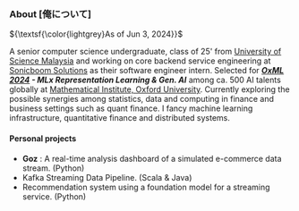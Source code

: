 ### About [俺について]  

${\textsf{\color{lightgrey}As of Jun 3, 2024}}$

A senior computer science undergraduate, class of 25' from [University of Science Malaysia](https://www.usm.my/) and working on core backend service engineering at [Sonicboom Solutions](https://sonicboom.my/) as their software engineer intern. Selected for ***[OxML 2024](https://www.oxfordml.school/) - MLx Representation Learning & Gen. AI*** among ca. 500 AI talents globally at [Mathematical Institute, Oxford University](https://www.maths.ox.ac.uk/). Currently exploring the possible synergies among statistics, data and computing in finance and business settings such as quant finance. I fancy machine learning infrastructure, quantitative finance and distributed systems.

#### Personal projects
* **Goz** : A real-time analysis dashboard of a simulated e-commerce data stream. (Python)
* Kafka Streaming Data Pipeline. (Scala & Java)    
* Recommendation system using a foundation model for a streaming service. (Python)
